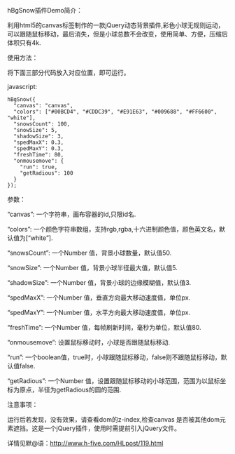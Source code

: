 hBgSnow插件Demo简介：

利用html5的canvas标签制作的一款jQuery动态背景插件,彩色小球无规则运动，可以跟随鼠标移动，最后消失，但是小球总数不会改变，使用简单、方便，压缩后体积只有4k.

使用方法：

将下面三部分代码放入对应位置，即可运行。

javascript:


    hBgSnow({
      "canvas": "canvas",
      "colors": ["#00BCD4", "#CDDC39", "#E91E63", "#009688", "#FF6600", "white"],
      "snowsCount": 100,
      "snowSize": 5,
      "shadowSize": 3,
      "spedMaxX": 0.3,
      "spedMaxY": 0.3,
      "freshTime": 80,
      "onmousemove": {
        "run": true,
        "getRadious": 100
      }
    });

参数：

“canvas”: 一个字符串，画布容器<canvas>的id,只限id名.

“colors”: 一个颜色字符串数组，支持rgb,rgba,十六进制颜色值，颜色英文名，默认值为[“white”].

“snowsCount”:  一个Number 值，背景小球数量，默认值50.

“snowSize”:  一个Number 值，背景小球半径最大值，默认值5.

“shadowSize”: 一个Number 值，背景小球的边缘模糊值，默认值3.

“spedMaxX”:  一个Number 值，垂直方向最大移动速度值，单位px.

“spedMaxY”:  一个Number 值，水平方向最大移动速度值，单位px.

“freshTime”:  一个Number 值，每帧刷新时间，毫秒为单位，默认值80.

“onmousemove”: 设置鼠标移动时，小球是否跟随鼠标移动.

“run”: 一个boolean值，true时，小球跟随鼠标移动，false则不跟随鼠标移动，默认值false.

“getRadious”: 一个Number 值，设置跟随鼠标移动的小球范围，范围为以鼠标坐标为原点，半径为getRadious的圆的范围.

注意事项：

运行后若发现，没有效果，请查看dom的z-index,检查canvas 是否被其他dom元素遮挡。这是一个jQuery插件，使用时需提前引入jQuery文件。

详情见<a src="http://www.h-five.com/HLpost/119.html" title="默@语">默@语：http://www.h-five.com/HLpost/119.html</a>
